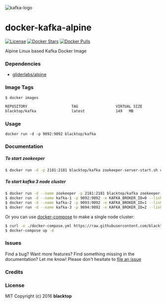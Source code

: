 ![kafka-logo](https://raw.githubusercontent.com/blacktop/docker-kafka-alpine/master/kafka-logo.png)

docker-kafka-alpine
===================

[![License](http://img.shields.io/:license-mit-blue.svg)](http://doge.mit-license.org) [![Docker Stars](https://img.shields.io/docker/stars/blacktop/kafka.svg)](https://hub.docker.com/r/blacktop/kafka/) [![Docker Pulls](https://img.shields.io/docker/pulls/blacktop/kafka.svg)](https://hub.docker.com/r/blacktop/kafka/)

Alpine Linux based Kafka Docker Image

### Dependencies

-	[gliderlabs/alpine](https://index.docker.io/_/gliderlabs/alpine/)

### Image Tags

```bash
$ docker images

REPOSITORY                    TAG                 VIRTUAL SIZE
blacktop/kafka                latest              149   MB
```

### Usage

```
docker run -d -p 9092:9092 blacktop/kafka
```

### Documentation

##### To start zookeeper

```bash
$ docker run -d -p 2181:2181 blacktop/kafka zookeeper-server-start.sh config/zookeeper.properties
```

##### To start kafka 3 node cluster

```bash
$ docker run -d --name zookeeper -p 2181:2181 blacktop/kafka zookeeper-server-start.sh config/zookeeper.properties
$ docker run -d --name kafka-1 -p 9092:9092 -e KAFKA_BROKER_ID=0 --link zookeeper blacktop/kafka
$ docker run -d --name kafka-2 -p 9093:9092 -e KAFKA_BROKER_ID=1 --link zookeeper blacktop/kafka
$ docker run -d --name kafka-3 -p 9094:9092 -e KAFKA_BROKER_ID=2 --link zookeeper blacktop/kafka
```

Or you can use [docker-compose](https://docs.docker.com/compose/) to make a single node cluster:

```bash
$ curl -o ./docker-compose.yml https://raw.githubusercontent.com/blacktop/docker-kafka-alpine/master/docker-compose.yml
$ docker-compose up -d
```

### Issues

Find a bug? Want more features? Find something missing in the documentation? Let me know! Please don't hesitate to [file an issue](https://github.com/blacktop/docker-kafka-alpine/issues/new)

### Credits

### License

MIT Copyright (c) 2016 **blacktop**
